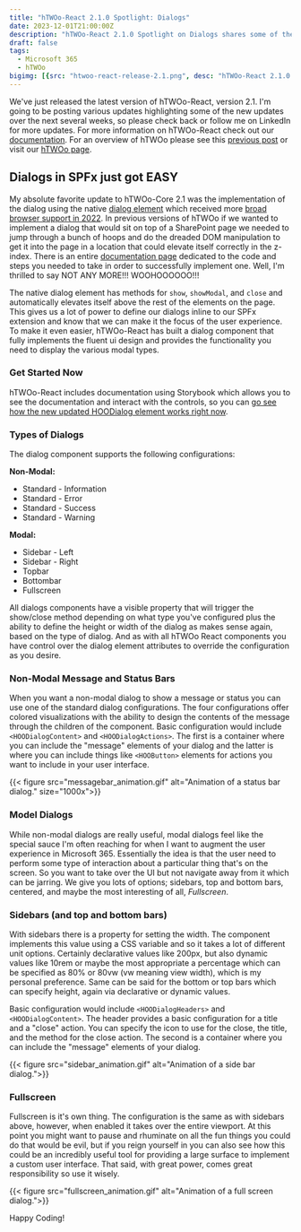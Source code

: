 ```yaml
---
title: "hTWOo-React 2.1.0 Spotlight: Dialogs"
date: 2023-12-01T21:00:00Z
description: "hTWOo-React 2.1.0 Spotlight on Dialogs shares some of the new features we're getting by implementing the <dialog> html element in a Fluent UI design."
draft: false  
tags: 
  - Microsoft 365
  - hTWOo
bigimg: [{src: "htwoo-react-release-2.1.png", desc: "hTWOo-React 2.1.0 Spotlight: Dialogs"}]
---
```


We've just released the latest version of hTWOo-React, version 2.1. I'm going to be posting various updates highlighting some of the new updates over the next several weeks, so please check back or follow me on LinkedIn for more updates. For more information on hTWOo-React check out our [documentation](https://lab.n8d.studio/htwoo/htwoo-react/?path=/docs/introduction-getting-started--docs). For an overview of hTWOo please see this [previous post](../intro-htwoo-react/) or visit our [hTWOo page](https://lab.n8d.studio/htwoo/).

## Dialogs in SPFx just got EASY

My absolute favorite update to hTWOo-Core 2.1 was the implementation of the dialog using the native [dialog element](https://developer.mozilla.org/en-US/docs/Web/HTML/Element/dialog) which received more [broad browser support in 2022](https://caniuse.com/dialog). In previous versions of hTWOo if we wanted to implement a dialog that would sit on top of a SharePoint page we needed to jump through a bunch of hoops and do the dreaded DOM manipulation to get it into the page in a location that could elevate itself correctly in the z-index. There is an entire [documentation page](https://lab.n8d.studio/htwoo/htwoo-react/?path=/docs/advanced-using-dialogs-in-spfx--docs) dedicated to the code and steps you needed to take in order to successfully implement one. Well, I'm thrilled to say NOT ANY MORE!!! WOOHOOOOOO!!!

The native dialog element has methods for `show`, `showModal`, and `close` and automatically elevates itself above the rest of the elements on the page. This gives us a lot of power to define our dialogs inline to our SPFx extension and know that we can make it the focus of the user experience. To make it even easier, hTWOo-React has built a dialog component that fully implements the fluent ui design and provides the functionality you need to display the various modal types.

### Get Started Now

hTWOo-React includes documentation using Storybook which allows you to see the documentation and interact with the controls, so you can [go see how the new updated HOODialog element works right now](https://lab.n8d.studio/htwoo/htwoo-react/?path=/docs/components-dialogs-hoodialog--docs).

### Types of Dialogs

The dialog component supports the following configurations:

**Non-Modal:**

* Standard - Information
* Standard - Error
* Standard - Success
* Standard - Warning

**Modal:**

* Sidebar - Left
* Sidebar - Right
* Topbar
* Bottombar
* Fullscreen

All dialogs components have a visible property that will trigger the show/close method depending on what type you've configured plus the ability to define the height or width of the dialog as makes sense again, based on the type of dialog. And as with all hTWOo React components you have control over the dialog element attributes to override the configuration as you desire.

### Non-Modal Message and Status Bars

When you want a non-modal dialog to show a message or status you can use one of the standard dialog configurations. The four configurations offer colored visualizations with the ability to design the contents of the message through the children of the component. Basic configuration would include `<HOODialogContent>` and `<HOODialogActions>`. The first is a container where you can include the "message" elements of your dialog and the latter is where you can include things like `<HOOButton>` elements for actions you want to include in your user interface.

{{< figure src="messagebar_animation.gif" alt="Animation of a status bar dialog." size="1000x">}}

### Model Dialogs

While non-modal dialogs are really useful, modal dialogs feel like the special sauce I'm often reaching for when I want to augment the user experience in Microsoft 365. Essentially the idea is that the user need to perform some type of interaction about a particular thing that's on the screen. So you want to take over the UI but not navigate away from it which can be jarring. We give you lots of options; sidebars, top and bottom bars, centered, and maybe the most interesting of all, _Fullscreen_.

### Sidebars (and top and bottom bars)

With sidebars there is a property for setting the width. The component implements this value using a CSS variable and so it takes a lot of different unit options. Certainly declarative values like 200px, but also dynamic values like 10rem or maybe the most appropriate a percentage which can be specified as 80% or 80vw (vw meaning view width), which is my personal preference. Same can be said for the bottom or top bars which can specify height, again via declarative or dynamic values.

Basic configuration would include `<HOODialogHeaders>` and `<HOODialogContent>`. The header provides a basic configuration for a title and a "close" action. You can specify the icon to use for the close, the title, and the method for the close action. The second is a container where you can include the "message" elements of your dialog.

{{< figure src="sidebar_animation.gif" alt="Animation of a side bar dialog.">}}

### Fullscreen

Fullscreen is it's own thing. The configuration is the same as with sidebars above, however, when enabled it takes over the entire viewport. At this point you might want to pause and rhuminate on all the fun things you could do that would be evil, but if you reign yourself in you can also see how this could be an incredibly useful tool for providing a large surface to implement a custom user interface. That said, with great power, comes great responsibility so use it wisely.

{{< figure src="fullscreen_animation.gif" alt="Animation of a full screen dialog.">}}

Happy Coding!
